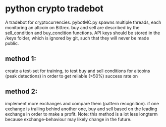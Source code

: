 # python crypto tradebot
A tradebot for cryptocurrencies.
pybotMC.py spawns multiple threads, each monitoring an altcoin on Bittrex. buy and sell are described by the
sell_condition and buy_condition functions.
API keys should be stored in the /keys folder, which is ignored by git, such that they will never be made public.


## method 1:
create a test-set for training, to test buy and sell conditions for altcoins (peak detections) in order to get reliable (>50%) success rate on

## method 2:
implement more exchanges and compare them (pattern recognition). if one exchange is trailing behind another one, buy and sell based on the leading exchange in order to make a profit.
Note: this method is a lot less longterm because exchange-behaviour may likely change in the future.
